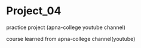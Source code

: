 # Project_04
practice project (apna-college youtube channel)

course learned from apna-college channel(youtube)
